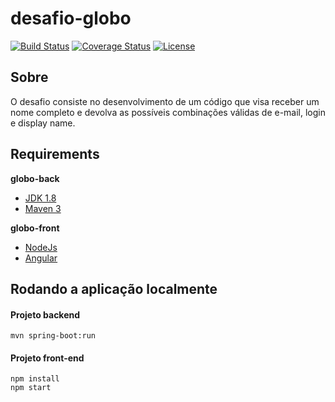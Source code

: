 # desafio-globo

[![Build Status](https://travis-ci.org/codecentric/springboot-sample-app.svg?branch=master)](https://travis-ci.org/codecentric/springboot-sample-app)
[![Coverage Status](https://coveralls.io/repos/github/codecentric/springboot-sample-app/badge.svg?branch=master)](https://coveralls.io/github/codecentric/springboot-sample-app?branch=master)
[![License](http://img.shields.io/:license-apache-blue.svg)](http://www.apache.org/licenses/LICENSE-2.0.html)
## Sobre
O desafio consiste no desenvolvimento de um código que visa receber um nome completo e devolva as possíveis combinações válidas de e-mail, login e display name.

## Requirements

**globo-back**

- [JDK 1.8](http://www.oracle.com/technetwork/java/javase/downloads/jdk8-downloads-2133151.html)
- [Maven 3](https://maven.apache.org)

**globo-front**
- [NodeJs](https://nodejs.org/en/)
- [Angular](https://angular.io/)

## Rodando a aplicação localmente

#### Projeto backend

```shell
mvn spring-boot:run
```
#### Projeto front-end
```shell
npm install
npm start
```
